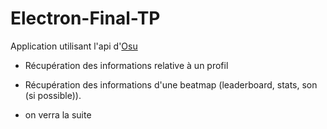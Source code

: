 # Electron-Final-TP

Application utilisant l'api d'[Osu](https://osu.ppy.sh/wiki/en/osu%21api)

- Récupération des informations relative à un profil

- Récupération des informations d'une beatmap (leaderboard, stats, son (si possible)).

- on verra la suite
